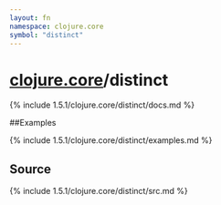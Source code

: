 ```yaml
---
layout: fn
namespace: clojure.core
symbol: "distinct"
---
```


# [clojure.core](../)/distinct

{% include 1.5.1/clojure.core/distinct/docs.md %}

##Examples

{% include 1.5.1/clojure.core/distinct/examples.md %}
## Source
{% include 1.5.1/clojure.core/distinct/src.md %}

